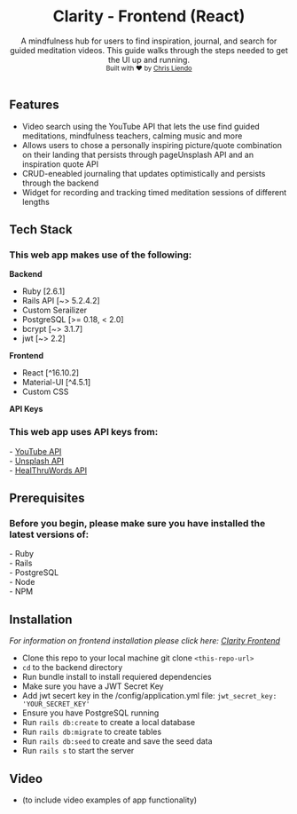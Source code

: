 <h1 align="center">Clarity - Frontend (React)</h1>

<div align="center">
A mindfulness hub for users to find inspiration, journal, and search for guided meditation videos. This guide walks through the steps needed to get the UI up and running.
</div>

<div align="center">
  <sub>Built with ❤️ by 
  <a href="https://github.com/cjl248">Chris Liendo</a>
  </sub>
</div>

<br>

## Features
- Video search using the YouTube API that lets the use find guided meditations, mindfulness teachers, calming music and more
- Allows users to chose a personally inspiring picture/quote combination on their landing that persists through pageUnsplash API and an inspiration quote API
- CRUD-eneabled journaling that updates optimistically and persists through the backend
- Widget for recording and tracking timed meditation sessions of different lengths

## Tech Stack
<h3>This web app makes use of the following: </h3>

**Backend**
- Ruby \[2.6.1\]
- Rails API \[~> 5.2.4.2\]
- Custom Serailizer
- PostgreSQL \[>= 0.18, < 2.0\]
- bcrypt \[~> 3.1.7\]
- jwt \[~> 2.2\]

**Frontend** 
- React \[^16.10.2\]
- Material-UI \[^4.5.1\]
- Custom CSS

**API Keys**
<h3>This web app uses API keys from: </h3>
- <a href="https://developers.google.com/youtube/v3">YouTube API</a> <br>
- <a href="https://unsplash.com/developers">Unsplash API</a> <br>
- <a href="https://rapidapi.com/HealThruWords/api/universal-inspirational-quotes/details">HealThruWords API</a>

## Prerequisites
<h3>Before you begin, please make sure you have installed the latest versions of: </h3>
- Ruby <br>
- Rails <br>
- PostgreSQL <br>
- Node <br>
- NPM

## Installation
<p>
  <i>For information on frontend installation please click here: <a href="https://github.com/cjl248/clarity-frontend-react">Clarity Frontend</a></i>
</p>

- Clone this repo to your local machine git clone `<this-repo-url>`
- `cd` to the backend directory
- Run bundle install to install requiered dependencies
- Make sure you have a JWT Secret Key
- Add jwt secert key in the /config/application.yml file:
`
jwt_secret_key: 'YOUR_SECRET_KEY'
`
- Ensure you have PostgreSQL running
- Run `rails db:create` to create a local database
- Run `rails db:migrate` to create tables
- Run `rails db:seed` to create and save the seed data
- Run `rails s` to start the server

## Video
- (to include video examples of app functionality)
